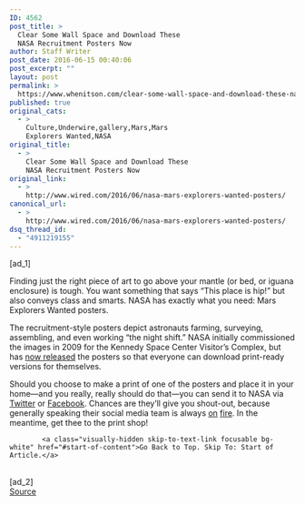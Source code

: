 ```yaml
---
ID: 4562
post_title: >
  Clear Some Wall Space and Download These
  NASA Recruitment Posters Now
author: Staff Writer
post_date: 2016-06-15 00:40:06
post_excerpt: ""
layout: post
permalink: >
  https://www.whenitson.com/clear-some-wall-space-and-download-these-nasa-recruitment-posters-now/
published: true
original_cats:
  - >
    Culture,Underwire,gallery,Mars,Mars
    Explorers Wanted,NASA
original_title:
  - >
    Clear Some Wall Space and Download These
    NASA Recruitment Posters Now
original_link:
  - >
    http://www.wired.com/2016/06/nasa-mars-explorers-wanted-posters/
canonical_url:
  - >
    http://www.wired.com/2016/06/nasa-mars-explorers-wanted-posters/
dsq_thread_id:
  - "4911219155"
---
```

 [ad_1]
<br><div id="start-of-content"><p>Finding just the right piece of art to go above your mantle (or bed, or iguana enclosure) is tough. You want something that says “This place is hip!” but also conveys class and smarts. NASA has exactly what you need: Mars Explorers Wanted posters. </p>
<p>The recruitment-style posters depict astronauts farming, surveying, assembling, and even working “the night shift.” NASA initially commissioned the images in 2009 for the Kennedy Space Center Visitor’s Complex, but has <a href="http://mars.nasa.gov/multimedia/resources/mars-posters-explorers-wanted/" target="_blank">now released</a> the posters so that everyone can download print-ready versions for themselves. </p>
<p>Should you choose to make a print of one of the posters and place it in your home—and you really, really should do that—you can send it to NASA via <a href="https://twitter.com/NASABeAMartian" target="_blank">Twitter</a> or <a href="https://www.facebook.com/NASA-Be-A-Martian-174341368875/" target="_blank">Facebook</a>. Chances are they’ll give you shout-out, because generally speaking their social media team is always <a href="http://www.wired.com/2015/07/nasas-social-media-strategy-genius-kinda-maddening/" target="_blank">on</a> <a href="http://www.wired.com/2015/12/no-actually-nasas-social-media-team-wins-the-internet/" target="_blank">fire</a>. In the meantime, get thee to the print shop! </p>

			<a class="visually-hidden skip-to-text-link focusable bg-white" href="#start-of-content">Go Back to Top. Skip To: Start of Article.</a>

			
</div>
<br>[ad_2]
<br><a href="http://www.wired.com/2016/06/nasa-mars-explorers-wanted-posters/">Source </a>